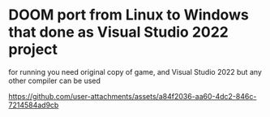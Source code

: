 # DOOM port from Linux to Windows that done as Visual Studio 2022 project

for running you need original copy of game, and Visual Studio 2022 but any other compiler can be used


https://github.com/user-attachments/assets/a84f2036-aa60-4dc2-846c-7214584ad9cb

